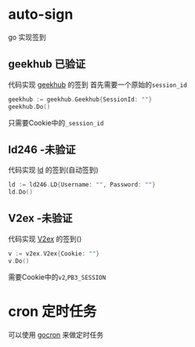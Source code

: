 # auto-sign
go 实现签到

## geekhub 已验证
代码实现 [geekhub](https://geekhub.com) 的签到
首先需要一个原始的`session_id`
```go
geekhub := geekhub.Geekhub{SessionId: ""}
geekhub.Do()
```

只需要Cookie中的`_session_id`

## ld246 -未验证
代码实现 [ld](https://ld246.com) 的签到(自动签到)
```go
ld := ld246.LD{Username: "", Password: ""}
ld.Do()
```
## V2ex -未验证
代码实现 [V2ex](https://V2ex.com) 的签到()
```go
v := v2ex.V2ex{Cookie: ""}
v.Do()
```

需要Cookie中的`v2`,`PB3_SESSION`

# cron 定时任务
可以使用 [gocron](https://github.com/go-co-op/gocron) 来做定时任务